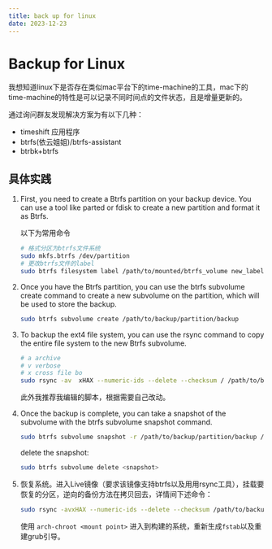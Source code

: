 ```yaml
---
title: back up for linux
date: 2023-12-23
---
```




# Backup for Linux

我想知道linux下是否存在类似mac平台下的time-machine的工具，mac下的time-machine的特性是可以记录不同时间点的文件状态，且是增量更新的。

通过询问群友发现解决方案为有以下几种：

- timeshift 应用程序
- btrfs(依云姐姐)/btrfs-assistant
- btrbk+btrfs

## 具体实践

1. First, you need to create a Btrfs partition on your backup device. You can use a tool like parted or fdisk to create a new partition and format it as Btrfs.

    以下为常用命令

    ```sh
    # 格式分区为btrfs文件系统
    sudo mkfs.btrfs /dev/partition
    # 更改btrfs文件的label
    sudo btrfs filesystem label /path/to/mounted/btrfs_volume new_label
    ```

    

2. Once you have the Btrfs partition, you can use the btrfs subvolume create command to create a new subvolume on the partition, which will be used to store the backup.

    ```sh
    sudo btrfs subvolume create /path/to/backup/partition/backup
    ```

3. To backup the ext4 file system, you can use the rsync command to copy the entire file system to the new Btrfs subvolume.

    ```sh
    # a archive 
    # v verbose
    # x cross file bo
    sudo rsync -av	xHAX --numeric-ids --delete --checksum / /path/to/backup/partition/backup
    ```

    此外我推荐我编辑的脚本，根据需要自己改动。

4. Once the backup is complete, you can take a snapshot of the subvolume with the btrfs subvolume snapshot command.

    ```sh
    sudo btrfs subvolume snapshot -r /path/to/backup/partition/backup /path/to/backup/partition/snapshot
    ```

    delete the snapshot:

    ```sh
    sudo btrfs subvolume delete <snapshot>
    ```

5. 恢复系统。进入Live镜像（要求该镜像支持btrfs以及用用rsync工具），挂载要恢复的分区，逆向的备份方法在拷贝回去，详情间下述命令：

    ```sh
    sudo rsync -avxHAX --numeric-ids --delete --checksum /path/to/backup/partition/backup  /path/to/backup/partition/restore
    ```

    使用 `arch-chroot <mount point>` 进入到构建的系统，重新生成`fstab`以及重建grub引导。